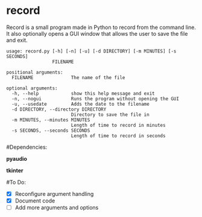 # record
Record is a small program made in Python to record from the command line.
It also optionally opens a GUI window that allows the user to save the file and exit.


    usage: record.py [-h] [-n] [-u] [-d DIRECTORY] [-m MINUTES] [-s SECONDS]
                     FILENAME

    positional arguments:
      FILENAME              The name of the file

    optional arguments:
      -h, --help            show this help message and exit
      -n, --nogui           Runs the program without opening the GUI
      -u, --usedate         Adds the date to the filename
      -d DIRECTORY, --directory DIRECTORY
                            Directory to save the file in
      -m MINUTES, --minutes MINUTES
                            Length of time to record in minutes
      -s SECONDS, --seconds SECONDS
                            Length of time to record in seconds





#Dependencies:

**pyaudio**

**tkinter**

#To Do:

- [x] Reconfigure argument handling
- [x] Document code
- [ ] Add more arguments and options
